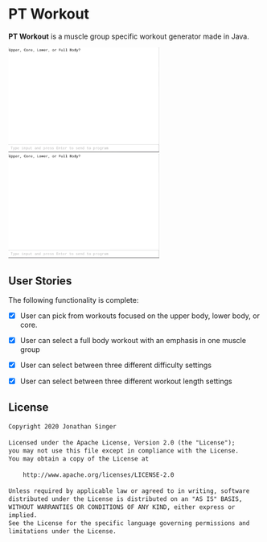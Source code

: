 # PT Workout 

**PT Workout** is a muscle group specific workout generator made in Java.

<img src='./Walkthrough1.gif' title='Walkthrough' width='300' alt='Walkthrough' />
<img src='./Walkthrough2.gif' title='Walkthrough' width='300' alt='Walkthrough' />

## User Stories

The following functionality is complete:
* [X] User can pick from workouts focused on the upper body, lower body, or core.
* [X] User can select a full body workout with an emphasis in one muscle group
* [X] User can select between three different difficulty settings
* [X] User can select between three different workout length settings


## License

    Copyright 2020 Jonathan Singer

    Licensed under the Apache License, Version 2.0 (the "License");
    you may not use this file except in compliance with the License.
    You may obtain a copy of the License at

        http://www.apache.org/licenses/LICENSE-2.0

    Unless required by applicable law or agreed to in writing, software
    distributed under the License is distributed on an "AS IS" BASIS,
    WITHOUT WARRANTIES OR CONDITIONS OF ANY KIND, either express or implied.
    See the License for the specific language governing permissions and
    limitations under the License.